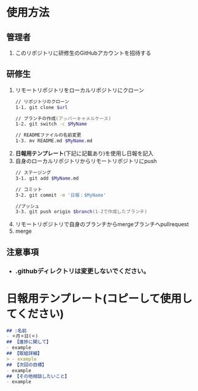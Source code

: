 # 使用方法 
## 管理者  
1. このリポジトリに研修生のGitHubアカウントを招待する  
## 研修生  
1. リモートリポジトリをローカルリポジトリにクローン  
    ```zsh  
    // リポジトリのクローン  
    1-1. git clone $url  

    // ブランチの作成(アッパーキャメルケース)  
    1-2. git switch -c $MyName  

    // READMEファイルの名前変更  
    1-3. mv README.md $MyName.md
    ```  
1. **日報用テンプレート**(下記に記載あり)を使用し日報を記入  
1. 自身のローカルリポジトリからリモートリポジトリにpush
    ```zsh  
    // ステージング
    3-1. git add $MyName.md

    // コミット
    3-2. git commit -m '日報：$MyName'

    //プッシュ
    3-3. git push origin $branch(1-2で作成したブランチ)
    ```
1. リモートリポジトリで自身のブランチからmergeブランチへpullrequest  
1. merge  
## 注意事項
- ### .githubディレクトリは変更しないでください。  

# 日報用テンプレート(コピーして使用してください)
```*.md
## :名前  
- ⚪︎月⚪︎日(⚪︎)  
## 【進捗に関して】  
- example  
## 【取組詳細】  
> - example  
## 【次回の目標】  
- example  
## 【その他相談したいこと】  
- example